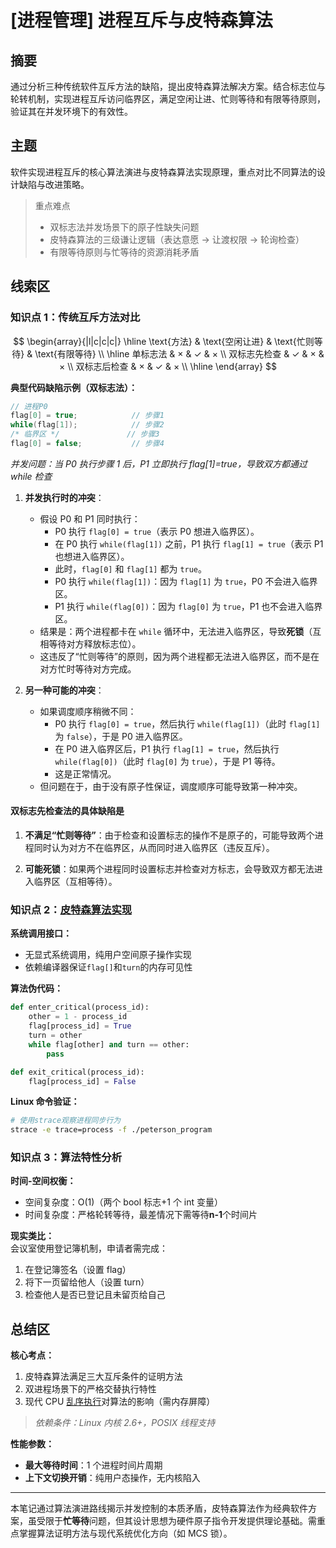 # [进程管理] 进程互斥与皮特森算法

## 摘要

通过分析三种传统软件互斥方法的缺陷，提出皮特森算法解决方案。结合标志位与轮转机制，实现进程互斥访问临界区，满足空闲让进、忙则等待和有限等待原则，验证其在并发环境下的有效性。

## 主题

软件实现进程互斥的核心算法演进与皮特森算法实现原理，重点对比不同算法的设计缺陷与改进策略。

> 重点难点
>
> - 双标志法并发场景下的原子性缺失问题
> - 皮特森算法的三级谦让逻辑（表达意愿 → 让渡权限 → 轮询检查）
> - 有限等待原则与忙等待的资源消耗矛盾

## 线索区

### 知识点 1：传统互斥方法对比

$$
\begin{array}{|l|c|c|c|}
\hline
\text{方法} & \text{空闲让进} & \text{忙则等待} & \text{有限等待} \\
\hline
单标志法 & × & ✓ & × \\
双标志先检查 & ✓ & × & × \\
双标志后检查 & × & ✓ & × \\
\hline
\end{array}
$$

**典型代码缺陷示例（双标志法）：**

```c
// 进程P0
flag[0] = true;            // 步骤1
while(flag[1]);            // 步骤2
/* 临界区 */               // 步骤3
flag[0] = false;           // 步骤4
```

_并发问题：当 P0 执行步骤 1 后，P1 立即执行 flag[1]=true，导致双方都通过 while 检查_

1. **并发执行时的冲突**：

   - 假设 P0 和 P1 同时执行：
     - P0 执行 `flag[0] = true`（表示 P0 想进入临界区）。
     - 在 P0 执行 `while(flag[1])` 之前，P1 执行 `flag[1] = true`（表示 P1 也想进入临界区）。
     - 此时，`flag[0]` 和 `flag[1]` 都为 `true`。
     - P0 执行 `while(flag[1])`：因为 `flag[1]` 为 `true`，P0 不会进入临界区。
     - P1 执行 `while(flag[0])`：因为 `flag[0]` 为 `true`，P1 也不会进入临界区。
   - 结果是：两个进程都卡在 `while` 循环中，无法进入临界区，导致**死锁**（互相等待对方释放标志位）。
   - 这违反了“忙则等待”的原则，因为两个进程都无法进入临界区，而不是在对方忙时等待对方完成。

2. **另一种可能的冲突**：
   - 如果调度顺序稍微不同：
     - P0 执行 `flag[0] = true`，然后执行 `while(flag[1])`（此时 `flag[1]` 为 `false`），于是 P0 进入临界区。
     - 在 P0 进入临界区后，P1 执行 `flag[1] = true`，然后执行 `while(flag[0])`（此时 `flag[0]` 为 `true`），于是 P1 等待。
     - 这是正常情况。
   - 但问题在于，由于没有原子性保证，调度顺序可能导致第一种冲突。

#### 双标志先检查法的**具体缺陷**是

1. **不满足“忙则等待”**：由于检查和设置标志的操作不是原子的，可能导致两个进程同时认为对方不在临界区，从而同时进入临界区（违反互斥）。

2. **可能死锁**：如果两个进程同时设置标志并检查对方标志，会导致双方都无法进入临界区（互相等待）。

### 知识点 2：[皮特森算法实现](./WIKI/皮特森算法.md)

**系统调用接口：**

- 无显式系统调用，纯用户空间原子操作实现
- 依赖编译器保证`flag[]`和`turn`的内存可见性

**算法伪代码：**

```python
def enter_critical(process_id):
    other = 1 - process_id
    flag[process_id] = True
    turn = other
    while flag[other] and turn == other:
        pass

def exit_critical(process_id):
    flag[process_id] = False
```

**Linux 命令验证：**

```bash
# 使用strace观察进程同步行为
strace -e trace=process -f ./peterson_program
```

### 知识点 3：算法特性分析

**时间-空间权衡：**

- 空间复杂度：O(1)（两个 bool 标志+1 个 int 变量）
- 时间复杂度：严格轮转等待，最差情况下需等待**n-1**个时间片

**现实类比：**  
会议室使用登记簿机制，申请者需完成：

1. 在登记簿签名（设置 flag）
2. 将下一页留给他人（设置 turn）
3. 检查他人是否已登记且未留页给自己

## 总结区

**核心考点：**

1. 皮特森算法满足三大互斥条件的证明方法
2. 双进程场景下的严格交替执行特性
3. 现代 CPU [乱序执行](./WIKI/乱序执行.md)对算法的影响（需内存屏障）

> _依赖条件：Linux 内核 2.6+，POSIX 线程支持_

**性能参数：**

- **最大等待时间**：1 个进程时间片周期
- **上下文切换开销**：纯用户态操作，无内核陷入

---

本笔记通过算法演进路线揭示并发控制的本质矛盾，皮特森算法作为经典软件方案，虽受限于**忙等待**问题，但其设计思想为硬件原子指令开发提供理论基础。需重点掌握算法证明方法与现代系统优化方向（如 MCS 锁）。
